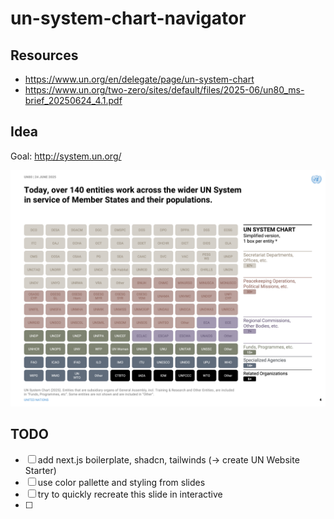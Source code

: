 # un-system-chart-navigator

## Resources

- https://www.un.org/en/delegate/page/un-system-chart
- https://www.un.org/two-zero/sites/default/files/2025-06/un80_ms-brief_20250624_4.1.pdf

## Idea

Goal: http://system.un.org/

![UN System](docs/chart.png)

## TODO


- [ ] add next.js boilerplate, shadcn, tailwinds (-> create UN Website Starter)
- [ ] use color pallette and styling from slides
- [ ] try to quickly recreate this slide in interactive 
- [ ] 
